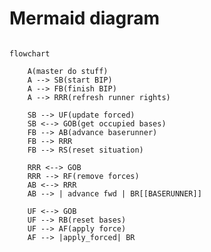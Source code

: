 # Mermaid diagram

```mermaid

flowchart 

    A(master do stuff)
    A --> SB(start BIP)
    A --> FB(finish BIP)
    A --> RRR(refresh runner rights)

    SB --> UF(update forced)
    SB <--> GOB(get occupied bases)
    FB --> AB(advance baserunner)
    FB --> RRR
    FB --> RS(reset situation)

    RRR <--> GOB
    RRR --> RF(remove forces)
    AB <--> RRR
    AB --> | advance fwd | BR[[BASERUNNER]]

    UF <--> GOB
    UF --> RB(reset bases)
    UF --> AF(apply force)
    AF --> |apply_forced| BR

```

<!--  NOTE I HAD TO REMOVE TRIANGLE BRACKETS AS ARROWS BELOW
    M[[MAIN]] -- A
    M -- U1(update primary user input)
    A -- SP(screen print)
    SP -- BOT(get base occupants text)
    SP -- GRT(get runner rights text)
    SP -- PR[[SCREENPRINTER]]
    M -- U2(update secondary user input)
    M -- USS(update start-stop user input)
    
    U2 -- UR(update runners to act user input)
>